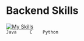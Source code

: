 <!-- #  Web development Skills
[![My Skills](https://skillicons.dev/icons?i=html,css,js,ts)](https://skillicons.dev)\
`HTML    CSS    JS     TS` -->

#  Backend Skills
[![My Skills](https://skillicons.dev/icons?i=java,c,python)](https://skillicons.dev)\
`Java     C    Python`
<!-- #  Database skills
[![My Skills](https://skillicons.dev/icons?i=mysql,postgres,nosql)](https://skillicons.dev)\
`MySQL PostGreSQL` -->

<!-- #  Web development Skills
[![My Skills](https://skillicons.dev/icons?i=html,css,js,ts,vue,nodejs)](https://skillicons.dev)\
`HTML    CSS    JS     TS     VUE    NODE`

#  Backend Skills
[![My Skills](https://skillicons.dev/icons?i=java,c,python,cpp,php,lol,laravel)](https://skillicons.dev)\
`Java     C    Python  C++    PHP         Laravel`
#  Database skills
[![My Skills](https://skillicons.dev/icons?i=mysql,postgres)](https://skillicons.dev)\
`MySQL PostGreSQL    Python  C++    PHP` -->
